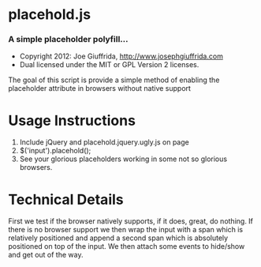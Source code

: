 # placehold.js 
### A simple placeholder polyfill...

 - Copyright 2012: Joe Giuffrida, http://www.josephgiuffrida.com
 - Dual licensed under the MIT or GPL Version 2 licenses. 

The goal of this script is provide a simple method of enabling the placeholder attribute in browsers without native support

Usage Instructions
======

1. Include jQuery and placehold.jquery.ugly.js on page
2. $('input').placehold();
3. See your glorious placeholders working in some not so glorious browsers.


Technical Details
======
First we test if the browser natively supports, if it does, great, do nothing. If there is no browser support we then wrap the input with a span which is relatively positioned and append a second span which is absolutely positioned on top of the input. We then attach some events to hide/show and get out of the way.
